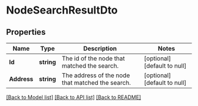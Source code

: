 # NodeSearchResultDto

## Properties
Name | Type | Description | Notes
------------ | ------------- | ------------- | -------------
**Id** | **string** | The id of the node that matched the search. | [optional] [default to null]
**Address** | **string** | The address of the node that matched the search. | [optional] [default to null]

[[Back to Model list]](../README.md#documentation-for-models) [[Back to API list]](../README.md#documentation-for-api-endpoints) [[Back to README]](../README.md)

